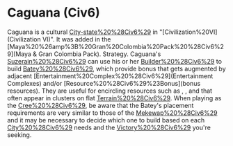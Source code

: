 # Caguana (Civ6)

Caguana is a cultural [City-state%20%28Civ6%29](city-state) in "[Civilization%20VI](Civilization VI)". It was added in the [Maya%20%26amp%3B%20Gran%20Colombia%20Pack%20%28Civ6%29](Maya &amp; Gran Colombia Pack).
Strategy.
Caguana's [Suzerain%20%28Civ6%29](Suzerain) can use his or her [Builder%20%28Civ6%29](Builders) to build [Batey%20%28Civ6%29](Bateys), which provide bonus that gets augmented by adjacent [Entertainment%20Complex%20%28Civ6%29](Entertainment Complexes) and/or [Resource%20%28Civ6%29%23Bonus](bonus resources). They are useful for encircling resources such as , , and that often appear in clusters on flat [Terrain%20%28Civ6%29](terrain). When playing as the [Cree%20%28Civ6%29](Cree), be aware that the Batey's placement requirements are very similar to those of the [Mekewap%20%28Civ6%29](Mekewap) and it may be necessary to decide which one to build based on each [City%20%28Civ6%29](city's) needs and the [Victory%20%28Civ6%29](victory) you're seeking.